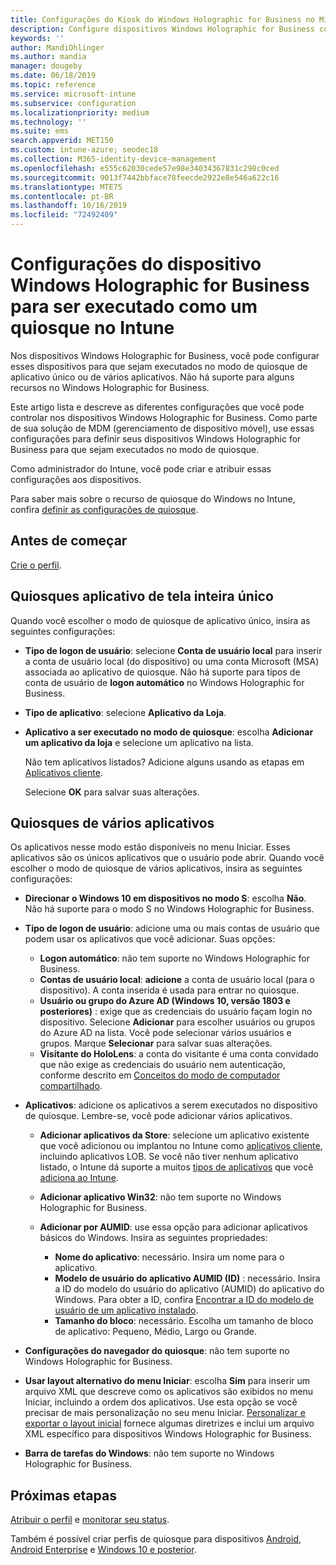 ```yaml
---
title: Configurações do Kiosk do Windows Holographic for Business no Microsoft Intune – Azure | Microsoft Docs
description: Configure dispositivos Windows Holographic for Business como quiosques de aplicativo único e de vários aplicativos, personalize o menu Iniciar, adicione aplicativos, mostre a barra de tarefas e configure um navegador da Web no Intune.
keywords: ''
author: MandiOhlinger
ms.author: mandia
manager: dougeby
ms.date: 06/18/2019
ms.topic: reference
ms.service: microsoft-intune
ms.subservice: configuration
ms.localizationpriority: medium
ms.technology: ''
ms.suite: ems
search.appverid: MET150
ms.custom: intune-azure; seodec18
ms.collection: M365-identity-device-management
ms.openlocfilehash: e555c62030cede57e98e34034367831c298c0ced
ms.sourcegitcommit: 9013f7442bbface78feecde2922e8e546a622c16
ms.translationtype: MTE75
ms.contentlocale: pt-BR
ms.lasthandoff: 10/16/2019
ms.locfileid: "72492409"
---
```

# <a name="windows-holographic-for-business-device-settings-to-run-as-a-kiosk-in-intune"></a>Configurações do dispositivo Windows Holographic for Business para ser executado como um quiosque no Intune

Nos dispositivos Windows Holographic for Business, você pode configurar esses dispositivos para que sejam executados no modo de quiosque de aplicativo único ou de vários aplicativos. Não há suporte para alguns recursos no Windows Holographic for Business.

Este artigo lista e descreve as diferentes configurações que você pode controlar nos dispositivos Windows Holographic for Business. Como parte de sua solução de MDM (gerenciamento de dispositivo móvel), use essas configurações para definir seus dispositivos Windows Holographic for Business para que sejam executados no modo de quiosque.

Como administrador do Intune, você pode criar e atribuir essas configurações aos dispositivos.

Para saber mais sobre o recurso de quiosque do Windows no Intune, confira [definir as configurações de quiosque](kiosk-settings.md).

## <a name="before-you-begin"></a>Antes de começar

[Crie o perfil](kiosk-settings.md#create-the-profile).

## <a name="single-full-screen-app-kiosks"></a>Quiosques aplicativo de tela inteira único

Quando você escolher o modo de quiosque de aplicativo único, insira as seguintes configurações:

- **Tipo de logon de usuário**: selecione **Conta de usuário local** para inserir a conta de usuário local (do dispositivo) ou uma conta Microsoft (MSA) associada ao aplicativo de quiosque. Não há suporte para tipos de conta de usuário de **logon automático** no Windows Holographic for Business.

- **Tipo de aplicativo**: selecione **Aplicativo da Loja**.

- **Aplicativo a ser executado no modo de quiosque**: escolha **Adicionar um aplicativo da loja** e selecione um aplicativo na lista.

    Não tem aplicativos listados? Adicione alguns usando as etapas em [Aplicativos cliente](../apps/apps-add.md).

    Selecione **OK** para salvar suas alterações.

## <a name="multi-app-kiosks"></a>Quiosques de vários aplicativos

Os aplicativos nesse modo estão disponíveis no menu Iniciar. Esses aplicativos são os únicos aplicativos que o usuário pode abrir. Quando você escolher o modo de quiosque de vários aplicativos, insira as seguintes configurações:

- **Direcionar o Windows 10 em dispositivos no modo S**: escolha **Não**. Não há suporte para o modo S no Windows Holographic for Business.

- **Tipo de logon de usuário**: adicione uma ou mais contas de usuário que podem usar os aplicativos que você adicionar. Suas opções: 

  - **Logon automático**: não tem suporte no Windows Holographic for Business.
  - **Contas de usuário local**: **adicione** a conta de usuário local (para o dispositivo). A conta inserida é usada para entrar no quiosque.
  - **Usuário ou grupo do Azure AD (Windows 10, versão 1803 e posteriores)** : exige que as credenciais do usuário façam login no dispositivo. Selecione **Adicionar** para escolher usuários ou grupos do Azure AD na lista. Você pode selecionar vários usuários e grupos. Marque **Selecionar** para salvar suas alterações.
  - **Visitante do HoloLens**: a conta do visitante é uma conta convidado que não exige as credenciais do usuário nem autenticação, conforme descrito em [Conceitos do modo de computador compartilhado](https://docs.microsoft.com/windows/configuration/set-up-shared-or-guest-pc#shared-pc-mode-concepts).

- **Aplicativos**: adicione os aplicativos a serem executados no dispositivo de quiosque. Lembre-se, você pode adicionar vários aplicativos.

  - **Adicionar aplicativos da Store**: selecione um aplicativo existente que você adicionou ou implantou no Intune como [aplicativos cliente](../apps/apps-add.md), incluindo aplicativos LOB. Se você não tiver nenhum aplicativo listado, o Intune dá suporte a muitos [tipos de aplicativos](../apps/apps-add.md) que você [adiciona ao Intune](../apps/store-apps-windows.md).
  - **Adicionar aplicativo Win32**: não tem suporte no Windows Holographic for Business.
  - **Adicionar por AUMID**: use essa opção para adicionar aplicativos básicos do Windows. Insira as seguintes propriedades: 

    - **Nome do aplicativo**: necessário. Insira um nome para o aplicativo.
    - **Modelo de usuário do aplicativo AUMID (ID)** : necessário. Insira a ID do modelo do usuário do aplicativo (AUMID) do aplicativo do Windows. Para obter a ID, confira [Encontrar a ID do modelo de usuário de um aplicativo instalado](https://docs.microsoft.com/windows-hardware/customize/enterprise/find-the-application-user-model-id-of-an-installed-app).
    - **Tamanho do bloco**: necessário. Escolha um tamanho de bloco de aplicativo: Pequeno, Médio, Largo ou Grande.

- **Configurações do navegador do quiosque**: não tem suporte no Windows Holographic for Business.

- **Usar layout alternativo do menu Iniciar**: escolha **Sim** para inserir um arquivo XML que descreve como os aplicativos são exibidos no menu Iniciar, incluindo a ordem dos aplicativos. Use esta opção se você precisar de mais personalização no seu menu Iniciar. [Personalizar e exportar o layout inicial](https://docs.microsoft.com/hololens/hololens-kiosk#start-layout-for-hololens) fornece algumas diretrizes e inclui um arquivo XML específico para dispositivos Windows Holographic for Business.

- **Barra de tarefas do Windows**: não tem suporte no Windows Holographic for Business.

## <a name="next-steps"></a>Próximas etapas

[Atribuir o perfil](device-profile-assign.md) e [monitorar seu status](device-profile-monitor.md).

Também é possível criar perfis de quiosque para dispositivos [Android](device-restrictions-android.md#kiosk), [Android Enterprise](device-restrictions-android-for-work.md#dedicated-device-settings) e [Windows 10 e posterior](kiosk-settings-windows.md).
